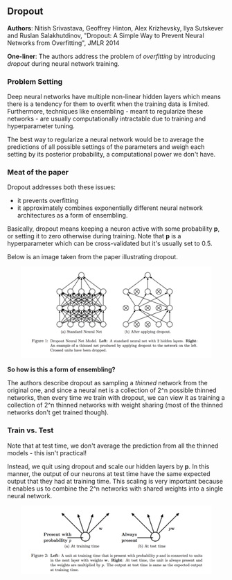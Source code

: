 ## Dropout

**Authors**: Nitish Srivastava, Geoffrey Hinton, Alex Krizhevsky, Ilya Sutskever and Ruslan Salakhutdinov, "Dropout: A Simple Way to Prevent Neural Networks from Overfitting", JMLR 2014

**One-liner**: The authors address the problem of *overfitting* by introducing *dropout* during neural network training.

### Problem Setting

Deep neural networks have multiple non-linear hidden layers which means there is a tendency for them to overfit when the training data is limited. Furthermore, techniques like ensembling - meant to regularize these networks - are usually computationally intractable due to training and  hyperparameter tuning.

The best way to regularize a neural network would be to average the predictions of all possible settings of the parameters and weigh each setting by its posterior probability, a computational power we don't have.

### Meat of the paper

Dropout addresses both these issues:

- it prevents overfitting
- it approximately combines exponentially different neural network architectures as a form of ensembling.

Basically, dropout means keeping a neuron active with some probability **p**, or setting it to zero otherwise during training. Note that **p** is a hyperparameter which can be cross-validated but it's usually set to 0.5. 

Below is an image taken from the paper illustrating dropout.

<p align="center">
 <img src="/img/dropout/dropout_schema.png" alt="Drawing" width="440px">
</p>

**So how is this a form of ensembling?**

The authors describe dropout as sampling a *thinned* network from the original one, and since a neural net is a collection of 2^n possible thinned networks, then every time we train with dropout, we can view it as training a collection of 2^n thinned networks with weight sharing (most of the thinned networks don't get trained though).

### Train vs. Test

Note that at test time, we don't average the prediction from all the thinned models - this isn't practical!

Instead, we quit using dropout and scale our hidden layers by **p**. In this manner, the output of our neurons at test time have the same expected output that they had at training time. This scaling is very important because it enables us to combine the 2^n networks with shared weights into a single neural network.

<p align="center">
 <img src="/img/dropout/scaling.png" alt="Drawing" width="440px">
</p>

